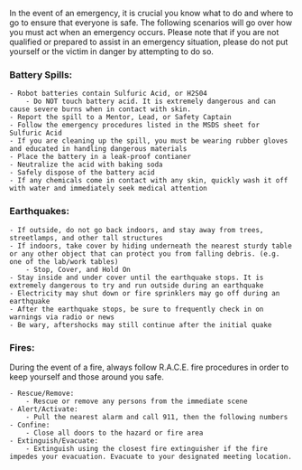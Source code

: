In the event of an emergency, it is crucial you know what to do and where to go to ensure that everyone is safe. The following scenarios will go over how you must act when an emergency occurs. Please note that if you are not qualified or prepared to assist in an emergency situation, please do not put yourself or the victim in danger by attempting to do so.

### Battery Spills:
    - Robot batteries contain Sulfuric Acid, or H2S04
        - Do NOT touch battery acid. It is extremely dangerous and can cause severe burns when in contact with skin.
    - Report the spill to a Mentor, Lead, or Safety Captain
    - Follow the emergency procedures listed in the MSDS sheet for Sulfuric Acid
    - If you are cleaning up the spill, you must be wearing rubber gloves and educated in handling dangerous materials
    - Place the battery in a leak-proof contianer
    - Neutralize the acid with baking soda
    - Safely dispose of the battery acid
    - If any chemicals come in contact with any skin, quickly wash it off with water and immediately seek medical attention

### Earthquakes:
    - If outside, do not go back indoors, and stay away from trees, streetlamps, and other tall structures
    - If indoors, take cover by hiding underneath the nearest sturdy table or any other object that can protect you from falling debris. (e.g. one of the lab/work tables)
        - Stop, Cover, and Hold On
    - Stay inside and under cover until the earthquake stops. It is extremely dangerous to try and run outside during an earthquake
    - Electricity may shut down or fire sprinklers may go off during an earthquake
    - After the earthquake stops, be sure to frequently check in on warnings via radio or news
    - Be wary, aftershocks may still continue after the initial quake

### Fires: 

During the event of a fire, always follow R.A.C.E. fire procedures in order to keep yourself and those around you safe. 

    - Rescue/Remove:
        - Rescue or remove any persons from the immediate scene
    - Alert/Activate:
        - Pull the nearest alarm and call 911, then the following numbers
    - Confine:
        - Close all doors to the hazard or fire area
    - Extinguish/Evacuate:
        - Extinguish using the closest fire extinguisher if the fire impedes your evacuation. Evacuate to your designated meeting location.

    

    


